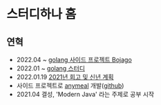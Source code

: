 # 스터디하나 홈

## 연혁
- 2022.04 ~ [golang 사이드 프로젝트 Bojago](https://github.com/hanatour/bojago)
- 2022.01 ~ [golang 스터디](https://github.com/hanatour/study/wiki/golang-%EC%8A%A4%ED%84%B0%EB%94%94-%ED%99%88)
- 2022.01.19 [2021년 회고 및 신년 계획](https://github.com/hanatour/study/wiki/2022.01.19-2022%EB%85%84-%EC%8A%A4%ED%84%B0%EB%94%94-%EA%B3%84%ED%9A%8D)
- 사이드 프로젝트로 [anymeal](https://anymeal.net) 개발([github](https://github.com/hanatour/any-meal))
- 2021.04 결성, 'Modern Java' 라는 주제로 공부 시작

